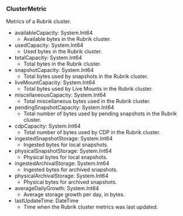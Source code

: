 ### ClusterMetric
Metrics of a Rubrik cluster.

- availableCapacity: System.Int64
  - Available bytes in the Rubrik cluster.
- usedCapacity: System.Int64
  - Used bytes in the Rubrik cluster.
- totalCapacity: System.Int64
  - Total bytes in the Rubrik cluster.
- snapshotCapacity: System.Int64
  - Total bytes used by snapshots in the Rubrik cluster.
- liveMountCapacity: System.Int64
  - Total bytes used by Live Mounts in the Rubrik cluster.
- miscellaneousCapacity: System.Int64
  - Total miscellaneous bytes used in the Rubrik cluster.
- pendingSnapshotCapacity: System.Int64
  - Total number of bytes used by pending snapshots in the Rubrik cluster.
- cdpCapacity: System.Int64
  - Total number of bytes used by CDP in the Rubrik cluster.
- ingestedSnapshotStorage: System.Int64
  - Ingested bytes for local snapshots.
- physicalSnapshotStorage: System.Int64
  - Physical bytes for local snapshots.
- ingestedArchivalStorage: System.Int64
  - Ingested bytes for archived snapshots.
- physicalArchivalStorage: System.Int64
  - Physical bytes for archived snapshots.
- averageDailyGrowth: System.Int64
  - Average storage growth per day, in bytes.
- lastUpdateTime: DateTime
  - Time when the Rubrik cluster metrics was last updated.
